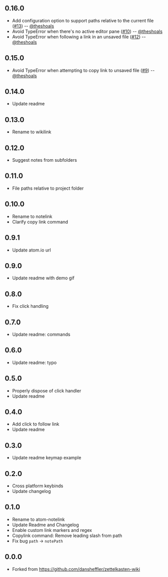 ## 0.16.0
* Add configuration option to support paths relative to the current file ([#13](https://github.com/Zettelkasten-Method/atom-wikilink/issues/13)) -- [@theshoals](https://github.com/theshoals)
* Avoid TypeError when there's no active editor pane ([#10](https://github.com/Zettelkasten-Method/atom-wikilink/issues/10)) -- [@theshoals](https://github.com/theshoals)
* Avoid TypeError when following a link in an unsaved file ([#12](https://github.com/Zettelkasten-Method/atom-wikilink/issues/12)) -- [@theshoals](https://github.com/theshoals)

## 0.15.0
* Avoid TypeError when attempting to copy link to unsaved file ([#9](https://github.com/Zettelkasten-Method/atom-wikilink/pull/9)) -- [@theshoals](https://github.com/theshoals)

## 0.14.0
* Update readme

## 0.13.0
* Rename to wikilink

## 0.12.0
* Suggest notes from subfolders

## 0.11.0
* File paths relative to project folder

## 0.10.0
* Rename to notelink
* Clarify copy link command

## 0.9.1
* Update atom.io url

## 0.9.0
* Update readme with demo gif

## 0.8.0
* Fix click handling

## 0.7.0
* Update readme: commands

## 0.6.0
* Update readme: typo

## 0.5.0
* Properly dispose of click handler
* Update readme

## 0.4.0
* Add click to follow link
* Update readme

## 0.3.0
* Update readme keymap example

## 0.2.0
* Cross platform keybinds
* Update changelog

## 0.1.0
* Rename to atom-notelink
* Update Readme and Changelog
* Enable custom link markers and regex
* Copylink command: Remove leading slash from path
* Fix bug `path` -> `notePath`

## 0.0.0
* Forked from https://github.com/dansheffler/zettelkasten-wiki
